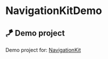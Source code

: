 # NavigationKitDemo

## 🪁 Demo project

Demo project for: 
<a href="https://github.com/rebeloper/NavigationKit">NavigationKit</a>
